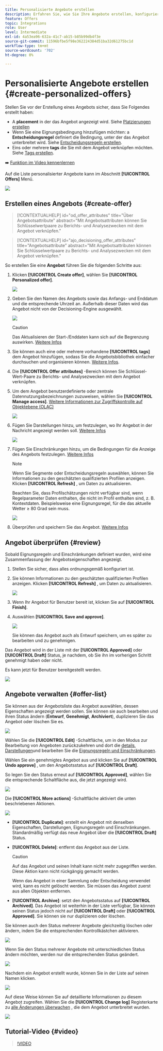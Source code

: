 ```yaml
---
title: Personalisierte Angebote erstellen
description: Erfahren Sie, wie Sie Ihre Angebote erstellen, konfigurieren und verwalten
feature: Offers
topic: Integrations
role: User
level: Intermediate
exl-id: 4a53ea96-632a-41c7-ab15-b85b99db4f3e
source-git-commit: 11596bfbe5f98e362224384d51ba32d61275bc1d
workflow-type: tm+mt
source-wordcount: '702'
ht-degree: 0%

---
```


# Personalisierte Angebote erstellen {#create-personalized-offers}

Stellen Sie vor der Erstellung eines Angebots sicher, dass Sie Folgendes erstellt haben:

* A **placement** in der das Angebot angezeigt wird. Siehe [Platzierungen erstellen](../offer-library/creating-placements.md)
* Wenn Sie eine Eignungsbedingung hinzufügen möchten: a **Entscheidungsregel** definiert die Bedingung, unter der das Angebot unterbreitet wird. Siehe [Entscheidungsregeln erstellen](../offer-library/creating-decision-rules.md).
* Eins oder mehrere **tags** die Sie mit dem Angebot verknüpfen möchten. Siehe [Tags erstellen](../offer-library/creating-tags.md).

➡️ [Funktion im Video kennenlernen](#video)

Auf die Liste personalisierter Angebote kann im Abschnitt **[!UICONTROL Offers]** Menü.

![](../assets/offers_list.png)

## Erstellen eines Angebots {#create-offer}

>[!CONTEXTUALHELP]
>id="od_offer_attributes"
>title="Über Angebotsattribute"
>abstract="Mit Angebotsattributen können Sie Schlüsselwertpaare zu Berichts- und Analysezwecken mit dem Angebot verknüpfen."

>[!CONTEXTUALHELP]
>id="ajo_decisioning_offer_attributes"
>title="Angebotsattribute"
>abstract="Mit Angebotsattributen können Sie Schlüsselwertpaare zu Berichts- und Analysezwecken mit dem Angebot verknüpfen."

So erstellen Sie eine **Angebot** führen Sie die folgenden Schritte aus:

1. Klicken **[!UICONTROL Create offer]**, wählen Sie **[!UICONTROL Personalized offer]**.

   ![](../assets/create_offer.png)

1. Geben Sie den Namen des Angebots sowie das Anfangs- und Enddatum und die entsprechende Uhrzeit an. Außerhalb dieser Daten wird das Angebot nicht von der Decisioning-Engine ausgewählt.

   ![](../assets/offer_details.png)

   >[!CAUTION]
   >
   >Das Aktualisieren der Start-/Enddaten kann sich auf die Begrenzung auswirken. [Weitere Infos](add-constraints.md#capping-change-date)

1. Sie können auch eine oder mehrere vorhandene **[!UICONTROL tags]** dem Angebot hinzufügen, sodass Sie die Angebotsbibliothek einfacher durchsuchen und organisieren können. [Weitere Infos](creating-tags.md).

1. Die **[!UICONTROL Offer attributes]** -Bereich können Sie Schlüssel-Wert-Paare zu Berichts- und Analysezwecken mit dem Angebot verknüpfen.

1. Um dem Angebot benutzerdefinierte oder zentrale Datennutzungsbezeichnungen zuzuweisen, wählen Sie **[!UICONTROL Manage access]**. [Weitere Informationen zur Zugriffskontrolle auf Objektebene (OLAC)](../../administration/object-based-access.md)

   ![](../assets/offer_manage-access.png)

1. Fügen Sie Darstellungen hinzu, um festzulegen, wo Ihr Angebot in der Nachricht angezeigt werden soll. [Weitere Infos](add-representations.md)

   ![](../assets/channel-placement.png)

1. Fügen Sie Einschränkungen hinzu, um die Bedingungen für die Anzeige des Angebots festzulegen. [Weitere Infos](add-constraints.md)

   >[!NOTE]
   >
   >Wenn Sie Segmente oder Entscheidungsregeln auswählen, können Sie Informationen zu den geschätzten qualifizierten Profilen anzeigen. Klicken **[!UICONTROL Refresh]** , um Daten zu aktualisieren.
   >
   >Beachten Sie, dass Profilschätzungen nicht verfügbar sind, wenn Regelparameter Daten enthalten, die nicht im Profil enthalten sind, z. B. Kontextdaten. Beispielsweise eine Eignungsregel, für die das aktuelle Wetter ≥ 80 Grad sein muss.

   ![](../assets/offer-constraints-example.png)

1. Überprüfen und speichern Sie das Angebot. [Weitere Infos](#review)

## Angebot überprüfen {#review}

Sobald Eignungsregeln und Einschränkungen definiert wurden, wird eine Zusammenfassung der Angebotseigenschaften angezeigt.

1. Stellen Sie sicher, dass alles ordnungsgemäß konfiguriert ist.

1. Sie können Informationen zu den geschätzten qualifizierten Profilen anzeigen. Klicken **[!UICONTROL Refresh]** , um Daten zu aktualisieren.

   ![](../assets/offer-summary-estimate.png)

1. Wenn Ihr Angebot für Benutzer bereit ist, klicken Sie auf **[!UICONTROL Finish]**.

1. Auswählen **[!UICONTROL Save and approve]**.

   ![](../assets/offer_review.png)

   Sie können das Angebot auch als Entwurf speichern, um es später zu bearbeiten und zu genehmigen.

Das Angebot wird in der Liste mit der **[!UICONTROL Approved]** oder **[!UICONTROL Draft]** Status, je nachdem, ob Sie ihn im vorherigen Schritt genehmigt haben oder nicht.

Es kann jetzt für Benutzer bereitgestellt werden.

![](../assets/offer_created.png)

## Angebote verwalten {#offer-list}

Sie können aus der Angebotsliste das Angebot auswählen, dessen Eigenschaften angezeigt werden sollen. Sie können sie auch bearbeiten und ihren Status ändern (**Entwurf**, **Genehmigt**, **Archiviert**), duplizieren Sie das Angebot oder löschen Sie es.

![](../assets/offer_created.png)

Wählen Sie die **[!UICONTROL Edit]** -Schaltfläche, um in den Modus zur Bearbeitung von Angeboten zurückzukehren und dort die [details](#create-offer), [Darstellungen](#representations)und bearbeiten Sie die [Eignungsregeln und Einschränkungen](#eligibility).

Wählen Sie ein genehmigtes Angebot aus und klicken Sie auf **[!UICONTROL Undo approve]** , um den Angebotsstatus auf **[!UICONTROL Draft]**.

So legen Sie den Status erneut auf **[!UICONTROL Approved]**, wählen Sie die entsprechende Schaltfläche aus, die jetzt angezeigt wird.

![](../assets/offer_approve.png)

Die **[!UICONTROL More actions]** -Schaltfläche aktiviert die unten beschriebenen Aktionen.

![](../assets/offer_more-actions.png)

* **[!UICONTROL Duplicate]**: erstellt ein Angebot mit denselben Eigenschaften, Darstellungen, Eignungsregeln und Einschränkungen. Standardmäßig verfügt das neue Angebot über die **[!UICONTROL Draft]** Status.
* **[!UICONTROL Delete]**: entfernt das Angebot aus der Liste.

   >[!CAUTION]
   >
   >Auf das Angebot und seinen Inhalt kann nicht mehr zugegriffen werden. Diese Aktion kann nicht rückgängig gemacht werden.
   >
   >Wenn das Angebot in einer Sammlung oder Entscheidung verwendet wird, kann es nicht gelöscht werden. Sie müssen das Angebot zuerst aus allen Objekten entfernen.

* **[!UICONTROL Archive]**: setzt den Angebotsstatus auf **[!UICONTROL Archived]**. Das Angebot ist weiterhin in der Liste verfügbar, Sie können seinen Status jedoch nicht auf **[!UICONTROL Draft]** oder **[!UICONTROL Approved]**. Sie können sie nur duplizieren oder löschen.

Sie können auch den Status mehrerer Angebote gleichzeitig löschen oder ändern, indem Sie die entsprechenden Kontrollkästchen aktivieren.

![](../assets/offer_multiple-selection.png)

Wenn Sie den Status mehrerer Angebote mit unterschiedlichen Status ändern möchten, werden nur die entsprechenden Status geändert.

![](../assets/offer_change-status.png)

Nachdem ein Angebot erstellt wurde, können Sie in der Liste auf seinen Namen klicken.

![](../assets/offer_click-name.png)

Auf diese Weise können Sie auf detaillierte Informationen zu diesem Angebot zugreifen. Wählen Sie die **[!UICONTROL Change log]** Registerkarte zu [alle Änderungen überwachen](../get-started/user-interface.md#monitoring-changes) , die dem Angebot unterbreitet wurden.

![](../assets/offer_information.png)

## Tutorial-Video {#video}

>[!VIDEO](https://video.tv.adobe.com/v/329375?quality=12)
